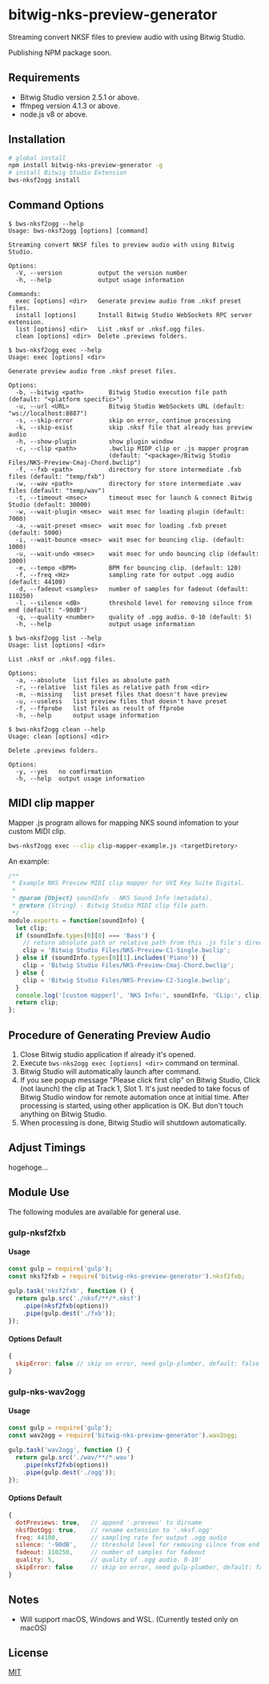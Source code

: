 # bitwig-nks-preview-generator
Streaming convert NKSF files to preview audio with using Bitwig Studio.

Publishing NPM package soon.

## Requirements

- Bitwig Studio version 2.5.1 or above.
- ffmpeg version 4.1.3 or above.
- node.js v8 or above.


## Installation
```sh
# global install
npm install bitwig-nks-preview-generator -g
# install Bitwig Studio Extension
bws-nksf2ogg install
```
## Command Options
    $ bws-nksf2ogg --help
    Usage: bws-nksf2ogg [options] [command]

    Streaming convert NKSF files to preview audio with using Bitwig Studio.

    Options:
      -V, --version          output the version number
      -h, --help             output usage information

    Commands:
      exec [options] <dir>   Generate preview audio from .nksf preset files.
      install [options]      Install Bitwig Studio WebSockets RPC server extension.
      list [options] <dir>   List .nksf or .nksf.ogg files.
      clean [options] <dir>  Delete .previews folders.
    
    $ bws-nksf2ogg exec --help
    Usage: exec [options] <dir>
    
    Generate preview audio from .nksf preset files.

    Options:
      -b, --bitwig <path>       Bitwig Studio execution file path (default: "<platform specific>")
      -u, --url <URL>           Bitwig Studio WebSockets URL (default: "ws://localhost:8887")
      -s, --skip-error          skip on error, continue processing
      -k, --skip-exist          skip .nksf file that already has preview audio
      -h, --show-plugin         show plugin window
      -c, --clip <path>         .bwclip MIDP clip or .js mapper program
                                (default: "<package>/Bitwig Studio Files/NKS-Preview-Cmaj-Chord.bwclip")
      -f, --fxb <path>          directory for store intermediate .fxb files (default: "temp/fxb")
      -w, --wav <path>          directory for store intermediate .wav files (default: "temp/wav")
      -t, --timeout <msec>      timeout msec for launch & connect Bitwig Studio (default: 30000)
      -w, --wait-plugin <msec>  wait msec for loading plugin (default: 7000)
      -a, --wait-preset <msec>  wait msec for loading .fxb preset (default: 5000)
      -i, --wait-bounce <msec>  wait msec for bouncing clip. (default: 1000)
      -u, --wait-undo <msec>    wait msec for undo bouncing clip (default: 1000)
      -e, --tempo <BPM>         BPM for bouncing clip. (default: 120)
      -f, --freq <Hz>           sampling rate for output .ogg audio (default: 44100)
      -d, --fadeout <samples>   number of samples for fadeout (default: 110250)
      -l, --silence <dB>        threshold level for removing silnce from end (default: "-90dB")
      -q, --quality <number>    quality of .ogg audio. 0-10 (default: 5)
      -h, --help                output usage information

    $ bws-nksf2ogg list --help
    Usage: list [options] <dir>
    
    List .nksf or .nksf.ogg files.

    Options:
      -a, --absolute  list files as absolute path
      -r, --relative  list files as relative path from <dir>
      -m, --missing   list preset files that doesn't have preview
      -u, --useless   list preview files that doesn't have preset
      -f, --ffprobe   list files as result of ffprobe
      -h, --help      output usage information
    
    $ bws-nksf2ogg clean --help
    Usage: clean [options] <dir>
    
    Delete .previews folders.
    
    Options:
      -y, --yes   no comfirmation
      -h, --help  output usage information

## MIDI clip mapper
Mapper .js program allows for mapping NKS sound infomation to your custom MIDI clip.
```sh
bws-nksf2ogg exec --clip clip-mapper-example.js <targetDiretory>
```
An example:
```js
/**
 * Example NKS Preview MIDI clip mapper for UVI Key Suite Digital.
 * 
 * @param {Object} soundInfo - NKS Sound Info (metadata).
 * @return {String} - Bitwig Studio MIDI clip file path.
 */
module.exports = function(soundInfo) {
  let clip;
  if (soundInfo.types[0][0] === 'Bass') {
    // return absolute path or relative path from this .js file's directory.
    clip = 'Bitwig Studio Files/NKS-Preview-C1-Single.bwclip'; 
  } else if (soundInfo.types[0][1].includes('Piano')) {
    clip = 'Bitwig Studio Files/NKS-Preview-Cmaj-Chord.bwclip';
  } else {
    clip = 'Bitwig Studio Files/NKS-Preview-C2-Single.bwclip';
  }
  console.log('[custom mapper]', 'NKS Info:', soundInfo, 'CLip:', clip);
  return clip;
};
```

## Procedure of Generating Preview Audio
1. Close Bitwig studio application if already it's opened.
1. Execute `bws-nks2ogg exec [options] <dir>` command on terminal.
1. Bitwig Studio will automatically launch after command.
1. If you see popup message "Please click first clip" on Bitwig Studio, Click (not launch) the clip at Track 1, Slot 1. It's just needed to take focus of Bitwig Studio window for remote automation once at initial time. After processing is started, using other application is OK. But don't touch anything on Bitwig Studio.
1. When processing is done, Bitwig Studio will shutdown automatically.

## Adjust Timings
hogehoge...
## Module Use
The following modules are available for general use.
### gulp-nksf2fxb
#### Usage
```js
const gulp = require('gulp');
const nksf2fxb = require('bitwig-nks-preview-generator').nksf2fxb;
 
gulp.task('nksf2fxb', function () {
  return gulp.src('./nksf/**/*.nksf')
    .pipe(nksf2fxb(options))
    .pipe(gulp.dest('./fxb'));
});
```
#### Options Default
```js
{
  skipError: false // skip on error, need gulp-plumber, default: false
}
```

### gulp-nks-wav2ogg
#### Usage
```js
const gulp = require('gulp');
const wav2ogg = require('bitwig-nks-preview-generator').wav2ogg;
 
gulp.task('wav2ogg', function () {
  return gulp.src('./wav/**/*.wav')
    .pipe(nksf2fxb(options))
    .pipe(gulp.dest('./ogg'));
});
```
#### Options Default
```js
{
  dotPreviews: true,   // append '.prevews' to dirname
  nksfDotOgg: true,    // rename extension to '.nksf.ogg'
  freq: 44100,         // sampling rate for output .ogg audio
  silence: '-90dB',    // threshold level for removing silnce from end
  fadeout: 110250,     // number of samples for fadeout
  quality: 5,          // quality of .ogg audio. 0-10'
  skipError: false     // skip on error, need gulp-plumber, default: false
}
```

## Notes
- Will support macOS, Windows and WSL. (Currently tested only on macOS)

## License
[MIT](LICENSE)
